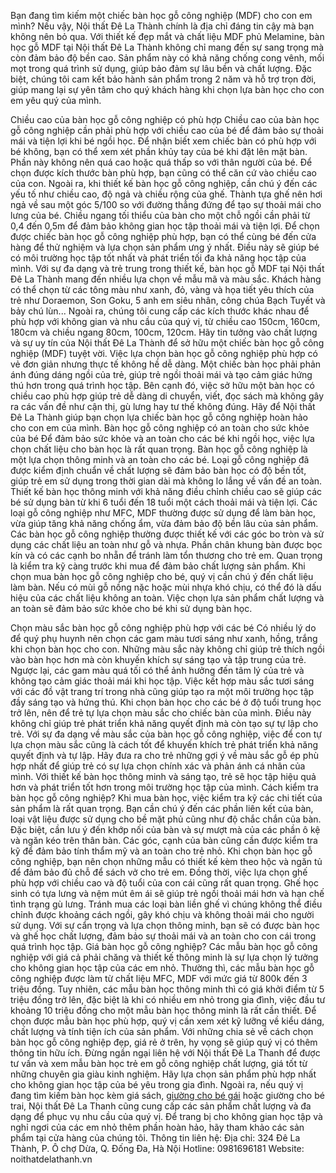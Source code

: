 Bạn đang tìm kiếm một chiếc bàn học gỗ công nghiệp (MDF) cho con em mình? Nếu vậy, Nội thất Đê La Thành chính là địa chỉ đáng tin cậy mà bạn không nên bỏ qua. Với thiết kế đẹp mắt và chất liệu MDF phủ Melamine, bàn học gỗ MDF tại Nội thất Đê La Thành không chỉ mang đến sự sang trọng mà còn đảm bảo độ bền cao. Sản phẩm này có khả năng chống cong vênh, mối mọt trong quá trình sử dụng, giúp bảo đảm sự lâu bền và chất lượng. Đặc biệt, chúng tôi cam kết bảo hành sản phẩm trong 2 năm và hỗ trợ trọn đời, giúp mang lại sự yên tâm cho quý khách hàng khi chọn lựa bàn học cho con em yêu quý của mình.

Chiều cao của bàn học gỗ công nghiệp có phù hợp
Chiều cao của bàn học gỗ công nghiệp cần phải phù hợp với chiều cao của bé để đảm bảo sự thoải mái và tiện lợi khi bé ngồi học. Để nhận biết xem chiếc bàn có phù hợp với bé không, bạn có thể xem xét phần khủy tay của bé khi đặt lên mặt bàn. Phần này không nên quá cao hoặc quá thấp so với thân người của bé. Để chọn được kích thước bàn phù hợp, bạn cũng có thể căn cứ vào chiều cao của con.
Ngoài ra, khi thiết kế bàn học gỗ công nghiệp, cần chú ý đến các yếu tố như chiều cao, độ ngả và chiều rộng của ghế. Thành tựa ghế nên hơi ngả về sau một góc 5/100 so với đường thẳng đứng để tạo sự thoải mái cho lưng của bé. Chiều ngang tối thiểu của bàn cho một chỗ ngồi cần phải từ 0,4 đến 0,5m để đảm bảo không gian học tập thoải mái và tiện lợi.
Để chọn được chiếc bàn học gỗ công nghiệp phù hợp, bạn có thể cùng bé đến cửa hàng để thử nghiệm và lựa chọn sản phẩm ưng ý nhất. Điều này sẽ giúp bé có môi trường học tập tốt nhất và phát triển tối đa khả năng học tập của mình.
Với sự đa dạng và trẻ trung trong thiết kế, bàn học gỗ MDF tại Nội thất Đê La Thành mang đến nhiều lựa chọn về mẫu mã và màu sắc. Khách hàng có thể chọn từ các tông màu như xanh, đỏ, vàng và họa tiết yêu thích của trẻ như Doraemon, Son Goku, 5 anh em siêu nhân, công chúa Bạch Tuyết và bảy chú lùn... Ngoài ra, chúng tôi cung cấp các kích thước khác nhau để phù hợp với không gian và nhu cầu của quý vị, từ chiều cao 150cm, 160cm, 180cm và chiều ngang 80cm, 100cm, 120cm. Hãy tin tưởng vào chất lượng và sự uy tín của Nội thất Đê La Thành để sở hữu một chiếc bàn học gỗ công nghiệp (MDF) tuyệt vời.
Việc lựa chọn bàn học gỗ công nghiệp phù hợp có vẻ đơn giản nhưng thực tế không hề dễ dàng. Một chiếc bàn học phải phản ánh đúng dáng ngồi của trẻ, giúp trẻ ngồi thoải mái và tạo cảm giác hứng thú hơn trong quá trình học tập. Bên cạnh đó, việc sở hữu một bàn học có chiều cao phù hợp giúp trẻ dễ dàng di chuyển, viết, đọc sách mà không gây ra các vấn đề như cận thị, gù lưng hay tư thế không đúng. Hãy để Nội thất Đê La Thành giúp bạn chọn lựa chiếc bàn học gỗ công nghiệp hoàn hảo cho con em của mình.
Bàn học gỗ công nghiệp có an toàn cho sức khỏe của bé
Để đảm bảo sức khỏe và an toàn cho các bé khi ngồi học, việc lựa chọn chất liệu cho bàn học là rất quan trọng. Bàn học gỗ công nghiệp là một lựa chọn thông minh và an toàn cho các bé. Loại gỗ công nghiệp đã được kiểm định chuẩn về chất lượng sẽ đảm bảo bàn học có độ bền tốt, giúp trẻ em sử dụng trong thời gian dài mà không lo lắng về vấn đề an toàn.
Thiết kế bàn học thông minh với khả năng điều chỉnh chiều cao sẽ giúp các bé sử dụng bàn từ khi 6 tuổi đến 18 tuổi một cách thoải mái và tiện lợi. Các loại gỗ công nghiệp như MFC, MDF thường được sử dụng để làm bàn học, vừa giúp tăng khả năng chống ẩm, vừa đảm bảo độ bền lâu của sản phẩm.
Các bàn học gỗ công nghiệp thường được thiết kế với các góc bo tròn và sử dụng các chất liệu an toàn như gỗ và nhựa. Phần chân khung bàn được bọc kín và có các cạnh bo nhẵn để tránh làm tổn thương cho trẻ em. Quan trọng là kiểm tra kỹ càng trước khi mua để đảm bảo chất lượng sản phẩm.
Khi chọn mua bàn học gỗ công nghiệp cho bé, quý vị cần chú ý đến chất liệu làm bàn. Nếu có mùi gỗ nồng nặc hoặc mùi nhựa khó chịu, có thể đó là dấu hiệu của các chất liệu không an toàn. Việc chọn lựa sản phẩm chất lượng và an toàn sẽ đảm bảo sức khỏe cho bé khi sử dụng bàn học.

Chọn màu sắc bàn học gỗ công nghiệp phù hợp với các bé 
Có nhiều lý do để quý phụ huynh nên chọn các gam màu tươi sáng như xanh, hồng, trắng khi chọn bàn học cho con. Những màu sắc này không chỉ giúp trẻ thích ngồi vào bàn học hơn mà còn khuyến khích sự sáng tạo và tập trung của trẻ. Ngược lại, các gam màu quá tối có thể ảnh hưởng đến tâm lý của trẻ và không tạo cảm giác thoải mái khi học tập.
Việc kết hợp màu sắc tươi sáng với các đồ vật trang trí trong nhà cũng giúp tạo ra một môi trường học tập đầy sáng tạo và hứng thú. Khi chọn bàn học cho các bé ở độ tuổi trung học trở lên, nên để trẻ tự lựa chọn màu sắc cho chiếc bàn của mình. Điều này không chỉ giúp trẻ phát triển khả năng quyết định mà còn tạo sự tự lập cho trẻ.
Với sự đa dạng về màu sắc của bàn học gỗ công nghiệp, việc để con tự lựa chọn màu sắc cũng là cách tốt để khuyến khích trẻ phát triển khả năng quyết định và tự lập. Hãy đưa ra cho trẻ những gợi ý về màu sắc gỗ ép phù hợp nhất để giúp trẻ có sự lựa chọn chính xác và phản ánh cá nhân của mình. Với thiết kế bàn học thông minh và sáng tạo, trẻ sẽ học tập hiệu quả hơn và phát triển tốt hơn trong môi trường học tập của mình.
Cách kiểm tra bàn học gỗ công nghiệp?
Khi mua bàn học, việc kiểm tra kỹ các chi tiết của sản phẩm là rất quan trọng. Bạn cần chú ý đến các phần liên kết của bàn, loại vật liệu được sử dụng cho bề mặt phủ cũng như độ chắc chắn của bàn. Đặc biệt, cần lưu ý đến khớp nối của bàn và sự mượt mà của các phần ô kệ và ngăn kéo trên thân bàn. Các góc, cạnh của bàn cũng cần được kiểm tra kỹ để đảm bảo tính thẩm mỹ và an toàn cho trẻ nhỏ.
Khi chọn bàn học gỗ công nghiệp, bạn nên chọn những mẫu có thiết kế kèm theo hộc và ngăn tủ để đảm bảo đủ chỗ để sách vở cho trẻ em. Đồng thời, việc lựa chọn ghế phù hợp với chiều cao và độ tuổi của con cái cũng rất quan trọng. Ghế học sinh có tựa lưng và nệm mút êm ái sẽ giúp trẻ ngồi thoải mái hơn và hạn chế tình trạng gù lưng. Tránh mua các loại bàn liền ghế vì chúng không thể điều chỉnh được khoảng cách ngồi, gây khó chịu và không thoải mái cho người sử dụng.
Với sự cẩn trọng và lựa chọn thông minh, bạn sẽ có được bàn học và ghế học chất lượng, đảm bảo sự thoải mái và an toàn cho con cái trong quá trình học tập.
Giá bàn học gỗ công nghiệp?
Các mẫu bàn học gỗ công nghiệp với giá cả phải chăng và thiết kế thông minh là sự lựa chọn lý tưởng cho không gian học tập của các em nhỏ. Thường thì, các mẫu bàn học gỗ công nghiệp được làm từ chất liệu MFC, MDF với mức giá từ 800k đến 3 triệu đồng. Tuy nhiên, các mẫu bàn học thông minh thì có giá khởi điểm từ 5 triệu đồng trở lên, đặc biệt là khi có nhiều em nhỏ trong gia đình, việc đầu tư khoảng 10 triệu đồng cho một mẫu bàn học thông minh là rất cần thiết.
Để chọn được mẫu bàn học phù hợp, quý vị cần xem xét kỹ lưỡng về kiểu dáng, chất lượng và tính tiện ích của sản phẩm. Với những chia sẻ về cách chọn bàn học gỗ công nghiệp đẹp, giá rẻ ở trên, hy vọng sẽ giúp quý vị có thêm thông tin hữu ích. Đừng ngần ngại liên hệ với Nội thất Đê La Thanh để được tư vấn và xem mẫu bàn học trẻ em gỗ công nghiệp chất lượng, giá tốt từ những chuyên gia giàu kinh nghiệm. Hãy lựa chọn sản phẩm phù hợp nhất cho không gian học tập của bé yêu trong gia đình.
Ngoài ra, nếu quý vị đang tìm kiếm bàn học kèm giá sách, [giường cho bé gái](https://noithatdelathanh.vn/giuong-cho-be-gai/) hoặc giường cho bé trai, Nội thất Đê La Thanh cũng cung cấp các sản phẩm chất lượng và đa dạng để phục vụ nhu cầu của quý vị. Để trang bị cho không gian học tập và nghỉ ngơi của các em nhỏ thêm phần hoàn hảo, hãy tham khảo các sản phẩm tại cửa hàng của chúng tôi.
Thông tin liên hệ:
Địa chỉ: 324 Đê La Thành, P. Ô chợ Dừa, Q. Đống Đa, Hà Nội
Hotline: 0981696181
Website: noithatdelathanh.vn



